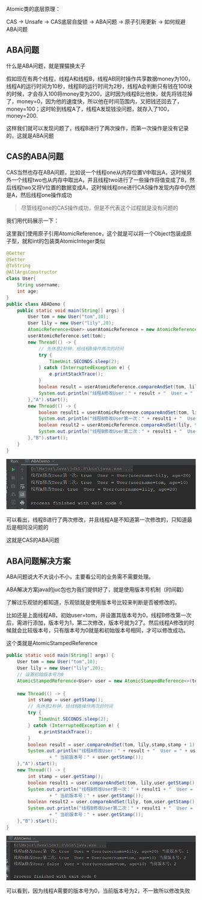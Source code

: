 Atomic类的底层原理：

CAS -> Unsafe -> CAS底层自旋锁 -> ABA问题 -> 原子引用更新 -> 如何规避ABA问题

## ABA问题

什么是ABA问题，就是狸猫换太子

假如现在有两个线程，线程A和线程B，线程AB同时操作共享数据money为100，线程A的运行时间为10秒，线程B的运行时间为2秒，线程A会判断只有钱在100块的时候，才会存入100将money变为200，这时因为线程B比他快，就先将钱花掉了，money=0，因为他的速度快，所以他在时间范围内，又把钱还回去了，money=100；这时轮到线程A了，线程A发现钱没问题，就存入了100，money=200.

这样我们就可以发现问题了，线程B进行了两次操作，而第一次操作是没有记录的，这就是ABA问题

## CAS的ABA问题

CAS当然也存在ABA问题，比如说一个线程one从内存位置V中取出A，这时候另外一个线程two也从内存中取出A，并且线程two进行了一些操作将值变成了B，然后线程two又将V位置的数据变成A，这时候线程one进行CAS操作发现内存中仍然是A，然后线程one操作成功

> 尽管线程one的CAS操作成功，但是不代表这个过程就是没有问题的

我们用代码展示一下：

这里我们使用原子引用AtomicReference，这个就是可以将一个Object包装成原子型，就和int的包装类AtomicInteger类似

```java
@Getter
@Setter
@ToString
@AllArgsConstructor
class User{
    String username;
    int age;
}
public class ABADemo {
    public static void main(String[] args) {
        User tom = new User("tom",10);
        User lily = new User("lily",20);
        AtomicReference<User> userAtomicReference = new AtomicReference<>();
        userAtomicReference.set(tom);
        new Thread(() -> {
            // 先休息2秒钟，给线程B操作两次的时间
            try {
                TimeUnit.SECONDS.sleep(2);
            } catch (InterruptedException e) {
                e.printStackTrace();
            }
            boolean result = userAtomicReference.compareAndSet(tom, lily);
            System.out.println("线程A修改User：" + result + "  User = " + userAtomicReference.get());
        },"A").start();
        new Thread(() -> {
            boolean result1 = userAtomicReference.compareAndSet(tom, lily);
            System.out.println("线程B修改User第一次：" + result1 + "  User = " + userAtomicReference.get());
            boolean result2 = userAtomicReference.compareAndSet(lily, tom);
            System.out.println("线程B修改User第二次：" + result1 + "  User = " + userAtomicReference.get());
        },"B").start();
    }
}
```

![image-20210107171600393](image/image-20210107171600393.png)

可以看出，线程B进行了两次修改，并且线程A是不知道第一次修改的，只知道最后是相同没问题的

这就是CAS的ABA问题

## ABA问题解决方案

ABA问题说大不大说小不小，主要看公司的业务需不需要处理。

ABA解决方案java的juc包也为我们提供好了，就是使用版本号机制（时间戳）

了解过乐观锁的都知道，乐观锁就是使用版本号比较来判断是否被修改的。

比如还是上面线程AB，初始user=tom，并设置其版本号为0，线程B修改第一次后，需进行添加，版本号为1，第二次修改，版本号就为2了。然后线程A修改的时候就会比较版本号，只有版本号为0就是和初始版本号相同，才可以修改成功。

这个类就是AtomicStampedReference

```java
public static void main(String[] args) {
    User tom = new User("tom",10);
    User lily = new User("lily",20);
    // 设置初始版本号为0
    AtomicStampedReference<User> user = new AtomicStampedReference<>(tom,0);

    new Thread(() -> {
        int stamp = user.getStamp();
        // 先休息2秒钟，给线程B操作两次的时间
        try {
            TimeUnit.SECONDS.sleep(2);
        } catch (InterruptedException e) {
            e.printStackTrace();
        }
        boolean result = user.compareAndSet(tom, lily,stamp,stamp + 1);
        System.out.println("线程A修改User：" + result + "  User = " + user.getReference()
                + " 当前版本号：" + user.getStamp());
    },"A").start();
    new Thread(() -> {
        int stamp = user.getStamp();
        boolean result1 = user.compareAndSet(tom, lily,user.getStamp(),user.getStamp() + 1);
        System.out.println("线程B修改User第一次：" + result1 + "  User = " + user.getReference()
                + " 当前版本号：" + user.getStamp());
        boolean result2 = user.compareAndSet(lily, tom,user.getStamp(),user.getStamp() + 1);
        System.out.println("线程B修改User第二次：" + result1 + "  User = " + user.getReference()
                + " 当前版本号：" + user.getStamp());
    },"B").start();
}
```

![image-20210107172549568](image/image-20210107172549568.png)

可以看到，因为线程A需要的版本号为0，当前版本号为2，不一致所以修改失败